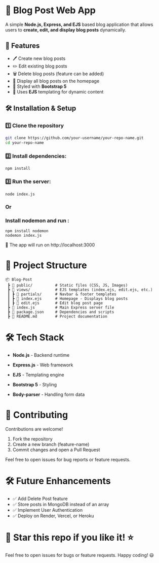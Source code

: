 # 📝 Blog Post Web App

A simple **Node.js, Express, and EJS** based blog application that allows users to **create, edit, and display blog posts** dynamically.

## 🚀 Features

- 🖊️ Create new blog posts
- ✏️ Edit existing blog posts
- 🗑️ Delete blog posts (feature can be added)
- 📄 Display all blog posts on the homepage
- 🎨 Styled with **Bootstrap 5**
- 📂 Uses **EJS** templating for dynamic content

## 🛠️ Installation & Setup

### 1️⃣ Clone the repository

```sh
git clone https://github.com/your-username/your-repo-name.git
cd your-repo-name

```

### 2️⃣ Install dependencies:

```
npm install
```

### 3️⃣ Run the server:

```
node index.js
```

### Or

### Install nodemon and run :

```
npm install nodemon
nodemon index.js
```

🚀 The app will run on http://localhost:3000

# 📂 Project Structure

```
📦 Blog-Post
 ┣ 📂 public/          # Static files (CSS, JS, Images)
 ┣ 📂 views/           # EJS templates (index.ejs, edit.ejs, etc.)
 ┃ ┣ 📂 partials/      # Navbar & footer templates
 ┃ ┣ 📜 index.ejs      # Homepage - Displays blog posts
 ┃ ┣ 📜 edit.ejs       # Edit blog post page
 ┣ 📜 index.js         # Main Express server file
 ┣ 📜 package.json     # Dependencies and scripts
 ┣ 📜 README.md        # Project documentation
```

# 🛠️ Tech Stack

- **Node.js** - Backend runtime

- **Express.js** - Web framework

- **EJS** - Templating engine

- **Bootstrap 5** - Styling

- **Body-parser** - Handling form data

# 🤝 Contributing

Contributions are welcome!

1. Fork the repository
2. Create a new branch (feature-name)
3. Commit changes and open a Pull Request

Feel free to open issues for bug reports or feature requests.

# 🛠️ Future Enhancements

- ✅ Add Delete Post feature
- ✅ Store posts in MongoDB instead of an array
- ✅ Implement User Authentication
- ✅ Deploy on Render, Vercel, or Heroku

# 🌟 Star this repo if you like it! ⭐

Feel free to open issues for bugs or feature requests. Happy coding! 😃
